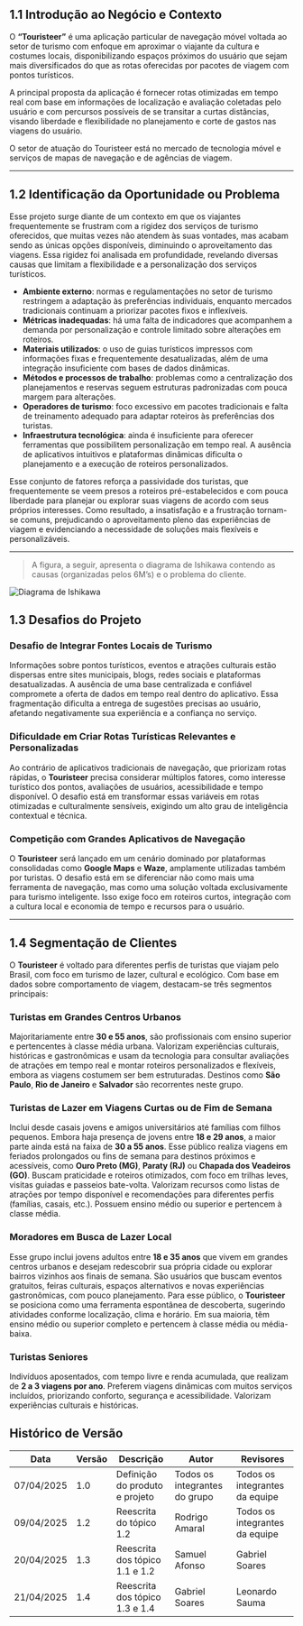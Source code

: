 ## 1.1 Introdução ao Negócio e Contexto

O **“Touristeer”** é uma aplicação particular de navegação móvel voltada ao setor de turismo com enfoque em aproximar o viajante da cultura e costumes locais, disponibilizando espaços próximos do usuário que sejam mais diversificados do que as rotas oferecidas por pacotes de viagem com pontos turísticos.

A principal proposta da aplicação é fornecer rotas otimizadas em tempo real com base em informações de localização e avaliação coletadas pelo usuário e com percursos possíveis de se transitar a curtas distâncias, visando liberdade e flexibilidade no planejamento e corte de gastos nas viagens do usuário.

O setor de atuação do Touristeer está no mercado de tecnologia móvel e serviços de mapas de navegação e de agências de viagem.

---

## 1.2 Identificação da Oportunidade ou Problema

Esse projeto surge diante de um contexto em que os viajantes frequentemente se frustram com a rigidez dos serviços de turismo oferecidos, que muitas vezes não atendem às suas vontades, mas acabam sendo as únicas opções disponíveis, diminuindo o aproveitamento das viagens. Essa rigidez foi analisada em profundidade, revelando diversas causas que limitam a flexibilidade e a personalização dos serviços turísticos.

- **Ambiente externo**: normas e regulamentações no setor de turismo restringem a adaptação às preferências individuais, enquanto mercados tradicionais continuam a priorizar pacotes fixos e inflexíveis.
- **Métricas inadequadas**: há uma falta de indicadores que acompanhem a demanda por personalização e controle limitado sobre alterações em roteiros.
- **Materiais utilizados**: o uso de guias turísticos impressos com informações fixas e frequentemente desatualizadas, além de uma integração insuficiente com bases de dados dinâmicas.
- **Métodos e processos de trabalho**: problemas como a centralização dos planejamentos e reservas seguem estruturas padronizadas com pouca margem para alterações.
- **Operadores de turismo**: foco excessivo em pacotes tradicionais e falta de treinamento adequado para adaptar roteiros às preferências dos turistas.
- **Infraestrutura tecnológica**: ainda é insuficiente para oferecer ferramentas que possibilitem personalização em tempo real. A ausência de aplicativos intuitivos e plataformas dinâmicas dificulta o planejamento e a execução de roteiros personalizados.

Esse conjunto de fatores reforça a passividade dos turistas, que frequentemente se veem presos a roteiros pré-estabelecidos e com pouca liberdade para planejar ou explorar suas viagens de acordo com seus próprios interesses. Como resultado, a insatisfação e a frustração tornam-se comuns, prejudicando o aproveitamento pleno das experiências de viagem e evidenciando a necessidade de soluções mais flexíveis e personalizáveis.

---

> A figura, a seguir, apresenta o diagrama de Ishikawa contendo as causas (organizadas pelos 6M’s) e o problema do cliente.

![Diagrama de Ishikawa](/../assets/diagrama.webp)

## 1.3 Desafios do Projeto

### Desafio de Integrar Fontes Locais de Turismo

Informações sobre pontos turísticos, eventos e atrações culturais estão dispersas entre sites municipais, blogs, redes sociais e plataformas desatualizadas. A ausência de uma base centralizada e confiável compromete a oferta de dados em tempo real dentro do aplicativo. Essa fragmentação dificulta a entrega de sugestões precisas ao usuário, afetando negativamente sua experiência e a confiança no serviço.

### Dificuldade em Criar Rotas Turísticas Relevantes e Personalizadas

Ao contrário de aplicativos tradicionais de navegação, que priorizam rotas rápidas, o **Touristeer** precisa considerar múltiplos fatores, como interesse turístico dos pontos, avaliações de usuários, acessibilidade e tempo disponível. O desafio está em transformar essas variáveis em rotas otimizadas e culturalmente sensíveis, exigindo um alto grau de inteligência contextual e técnica.

### Competição com Grandes Aplicativos de Navegação

O **Touristeer** será lançado em um cenário dominado por plataformas consolidadas como **Google Maps** e **Waze**, amplamente utilizadas também por turistas. O desafio está em se diferenciar não como mais uma ferramenta de navegação, mas como uma solução voltada exclusivamente para turismo inteligente. Isso exige foco em roteiros curtos, integração com a cultura local e economia de tempo e recursos para o usuário.

---

## 1.4 Segmentação de Clientes

O **Touristeer** é voltado para diferentes perfis de turistas que viajam pelo Brasil, com foco em turismo de lazer, cultural e ecológico. Com base em dados sobre comportamento de viagem, destacam-se três segmentos principais:

### Turistas em Grandes Centros Urbanos

Majoritariamente entre **30 e 55 anos**, são profissionais com ensino superior e pertencentes à classe média urbana. Valorizam experiências culturais, históricas e gastronômicas e usam da tecnologia para consultar avaliações de atrações em tempo real e montar roteiros personalizados e flexíveis, embora as viagens costumem ser bem estruturadas. Destinos como **São Paulo**, **Rio de Janeiro** e **Salvador** são recorrentes neste grupo.

### Turistas de Lazer em Viagens Curtas ou de Fim de Semana

Inclui desde casais jovens e amigos universitários até famílias com filhos pequenos. Embora haja presença de jovens entre **18 e 29 anos**, a maior parte ainda está na faixa de **30 a 55 anos**. Esse público realiza viagens em feriados prolongados ou fins de semana para destinos próximos e acessíveis, como **Ouro Preto (MG)**, **Paraty (RJ)** ou **Chapada dos Veadeiros (GO)**. Buscam praticidade e roteiros otimizados, com foco em trilhas leves, visitas guiadas e passeios bate-volta. Valorizam recursos como listas de atrações por tempo disponível e recomendações para diferentes perfis (famílias, casais, etc.). Possuem ensino médio ou superior e pertencem à classe média.

### Moradores em Busca de Lazer Local

Esse grupo inclui jovens adultos entre **18 e 35 anos** que vivem em grandes centros urbanos e desejam redescobrir sua própria cidade ou explorar bairros vizinhos aos finais de semana. São usuários que buscam eventos gratuitos, feiras culturais, espaços alternativos e novas experiências gastronômicas, com pouco planejamento. Para esse público, o **Touristeer** se posiciona como uma ferramenta espontânea de descoberta, sugerindo atividades conforme localização, clima e horário. Em sua maioria, têm ensino médio ou superior completo e pertencem à classe média ou média-baixa.

### Turistas Seniores

Indivíduos aposentados, com tempo livre e renda acumulada, que realizam de **2 a 3 viagens por ano**. Preferem viagens dinâmicas com muitos serviços incluídos, priorizando conforto, segurança e acessibilidade. Valorizam experiências culturais e históricas.


## Histórico de Versão
| Data | Versão | Descrição | Autor | Revisores|
|-|-|-|-|-|
|07/04/2025| 1.0 | Definição do produto e projeto | Todos os integrantes do grupo |Todos os integrantes da equipe|
|09/04/2025| 1.2 | Reescrita do tópico 1.2 | Rodrigo Amaral |Todos os integrantes da equipe|
|20/04/2025| 1.3 | Reescrita dos tópico 1.1 e 1.2 | Samuel Afonso |Gabriel Soares|
|21/04/2025| 1.4 | Reescrita dos tópico 1.3 e 1.4 | Gabriel Soares |Leonardo Sauma|